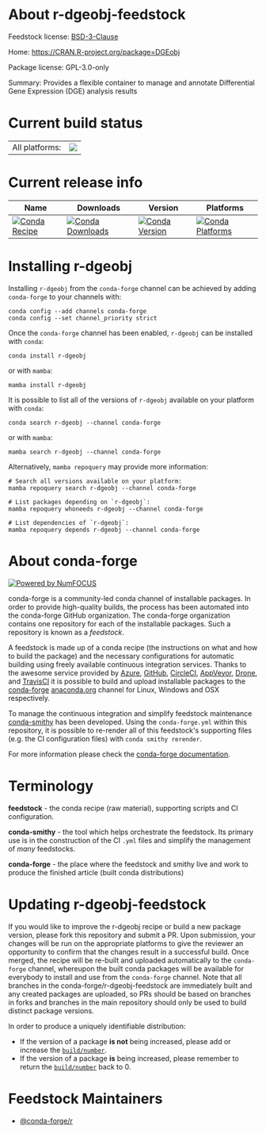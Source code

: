 About r-dgeobj-feedstock
========================

Feedstock license: [BSD-3-Clause](https://github.com/conda-forge/r-dgeobj-feedstock/blob/main/LICENSE.txt)

Home: https://CRAN.R-project.org/package=DGEobj

Package license: GPL-3.0-only

Summary: Provides a flexible container to manage and annotate Differential Gene Expression (DGE) analysis results

Current build status
====================


<table><tr><td>All platforms:</td>
    <td>
      <a href="https://dev.azure.com/conda-forge/feedstock-builds/_build/latest?definitionId=17900&branchName=main">
        <img src="https://dev.azure.com/conda-forge/feedstock-builds/_apis/build/status/r-dgeobj-feedstock?branchName=main">
      </a>
    </td>
  </tr>
</table>

Current release info
====================

| Name | Downloads | Version | Platforms |
| --- | --- | --- | --- |
| [![Conda Recipe](https://img.shields.io/badge/recipe-r--dgeobj-green.svg)](https://anaconda.org/conda-forge/r-dgeobj) | [![Conda Downloads](https://img.shields.io/conda/dn/conda-forge/r-dgeobj.svg)](https://anaconda.org/conda-forge/r-dgeobj) | [![Conda Version](https://img.shields.io/conda/vn/conda-forge/r-dgeobj.svg)](https://anaconda.org/conda-forge/r-dgeobj) | [![Conda Platforms](https://img.shields.io/conda/pn/conda-forge/r-dgeobj.svg)](https://anaconda.org/conda-forge/r-dgeobj) |

Installing r-dgeobj
===================

Installing `r-dgeobj` from the `conda-forge` channel can be achieved by adding `conda-forge` to your channels with:

```
conda config --add channels conda-forge
conda config --set channel_priority strict
```

Once the `conda-forge` channel has been enabled, `r-dgeobj` can be installed with `conda`:

```
conda install r-dgeobj
```

or with `mamba`:

```
mamba install r-dgeobj
```

It is possible to list all of the versions of `r-dgeobj` available on your platform with `conda`:

```
conda search r-dgeobj --channel conda-forge
```

or with `mamba`:

```
mamba search r-dgeobj --channel conda-forge
```

Alternatively, `mamba repoquery` may provide more information:

```
# Search all versions available on your platform:
mamba repoquery search r-dgeobj --channel conda-forge

# List packages depending on `r-dgeobj`:
mamba repoquery whoneeds r-dgeobj --channel conda-forge

# List dependencies of `r-dgeobj`:
mamba repoquery depends r-dgeobj --channel conda-forge
```


About conda-forge
=================

[![Powered by
NumFOCUS](https://img.shields.io/badge/powered%20by-NumFOCUS-orange.svg?style=flat&colorA=E1523D&colorB=007D8A)](https://numfocus.org)

conda-forge is a community-led conda channel of installable packages.
In order to provide high-quality builds, the process has been automated into the
conda-forge GitHub organization. The conda-forge organization contains one repository
for each of the installable packages. Such a repository is known as a *feedstock*.

A feedstock is made up of a conda recipe (the instructions on what and how to build
the package) and the necessary configurations for automatic building using freely
available continuous integration services. Thanks to the awesome service provided by
[Azure](https://azure.microsoft.com/en-us/services/devops/), [GitHub](https://github.com/),
[CircleCI](https://circleci.com/), [AppVeyor](https://www.appveyor.com/),
[Drone](https://cloud.drone.io/welcome), and [TravisCI](https://travis-ci.com/)
it is possible to build and upload installable packages to the
[conda-forge](https://anaconda.org/conda-forge) [anaconda.org](https://anaconda.org/)
channel for Linux, Windows and OSX respectively.

To manage the continuous integration and simplify feedstock maintenance
[conda-smithy](https://github.com/conda-forge/conda-smithy) has been developed.
Using the ``conda-forge.yml`` within this repository, it is possible to re-render all of
this feedstock's supporting files (e.g. the CI configuration files) with ``conda smithy rerender``.

For more information please check the [conda-forge documentation](https://conda-forge.org/docs/).

Terminology
===========

**feedstock** - the conda recipe (raw material), supporting scripts and CI configuration.

**conda-smithy** - the tool which helps orchestrate the feedstock.
                   Its primary use is in the construction of the CI ``.yml`` files
                   and simplify the management of *many* feedstocks.

**conda-forge** - the place where the feedstock and smithy live and work to
                  produce the finished article (built conda distributions)


Updating r-dgeobj-feedstock
===========================

If you would like to improve the r-dgeobj recipe or build a new
package version, please fork this repository and submit a PR. Upon submission,
your changes will be run on the appropriate platforms to give the reviewer an
opportunity to confirm that the changes result in a successful build. Once
merged, the recipe will be re-built and uploaded automatically to the
`conda-forge` channel, whereupon the built conda packages will be available for
everybody to install and use from the `conda-forge` channel.
Note that all branches in the conda-forge/r-dgeobj-feedstock are
immediately built and any created packages are uploaded, so PRs should be based
on branches in forks and branches in the main repository should only be used to
build distinct package versions.

In order to produce a uniquely identifiable distribution:
 * If the version of a package **is not** being increased, please add or increase
   the [``build/number``](https://docs.conda.io/projects/conda-build/en/latest/resources/define-metadata.html#build-number-and-string).
 * If the version of a package **is** being increased, please remember to return
   the [``build/number``](https://docs.conda.io/projects/conda-build/en/latest/resources/define-metadata.html#build-number-and-string)
   back to 0.

Feedstock Maintainers
=====================

* [@conda-forge/r](https://github.com/orgs/conda-forge/teams/r/)

